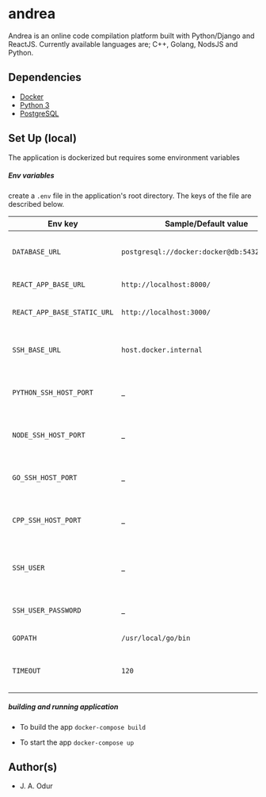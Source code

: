 # andrea

Andrea is an online code compilation platform built with Python/Django and ReactJS. Currently available languages are; C++, 
Golang, NodsJS and Python.

## Dependencies

- [Docker](https://www.docker.com/)
- [Python 3](https://www.python.org/)
- [PostgreSQL](https://www.postgresql.org/)

## Set Up (local)

The application is dockerized but requires some environment variables

##### Env variables

create a `.env` file in the application's root directory. The keys of the file are described below.

| Env key                 | Sample/Default value | Description               |
| ------------------------ | ------ | ------------------------- |
| `DATABASE_URL`          | `postgresql://docker:docker@db:5432/puzzled`   | This url points to the dockerized postgresSQL instance            |
| `REACT_APP_BASE_URL`          | `http://localhost:8000/`    | The default Django url/port       |
| `REACT_APP_BASE_STATIC_URL` | `http://localhost:3000/`   | The configured webpack server url for static files |
| `SSH_BASE_URL`    | `host.docker.internal` | docker-compose equivalent of localhost on macOS or windows |
| `PYTHON_SSH_HOST_PORT` | _   | Unique port number for the Python interpreter server |
| `NODE_SSH_HOST_PORT` | _   | Unique port number for the Node interpreter server |
| `GO_SSH_HOST_PORT` | _   | Unique port number for the Golang compiler server |
| `CPP_SSH_HOST_PORT` | _   | Unique port number for the C++ GNU compiler server |
| `SSH_USER` | _   | The SSH username that will be used to login (ssh) into the compiler/interpreter servers |
| `SSH_USER_PASSWORD` | _  | The password that will be used during the ssh login |
| `GOPATH` | `/usr/local/go/bin` | The path to install Golang |
| `TIMEOUT` | `120`   | The maximum allowed running time of code be it's timed-out |


##### building and running application

- To build the app `docker-compose build`

- To start the app `docker-compose up`

## Author(s)
- J. A. Odur
